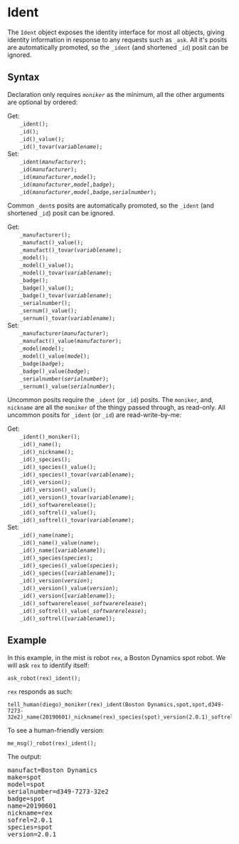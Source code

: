 # Ident
The `Ident` object exposes the identity interface for most all objects, giving identity information in response to any requests such as `_ask`. All it's posits are automatically promoted, so the `_ident` (and shortened `_id`) posit can be ignored.

## Syntax
Declaration only requires *`moniker`* as the minimum, all the other arguments are optional by ordered:

Get:<br>
&nbsp;&nbsp;&nbsp;&nbsp;&nbsp;&nbsp; `_ident();`<br>
&nbsp;&nbsp;&nbsp;&nbsp;&nbsp;&nbsp; `_id();`<br>
&nbsp;&nbsp;&nbsp;&nbsp;&nbsp;&nbsp; `_id()_value();`<br>
&nbsp;&nbsp;&nbsp;&nbsp;&nbsp;&nbsp; `_id()_tovar(`*`variablename`*`);`<br>
Set:<br>
&nbsp;&nbsp;&nbsp;&nbsp;&nbsp;&nbsp; `_ident(`*`manufacturer`*`);`<br>
&nbsp;&nbsp;&nbsp;&nbsp;&nbsp;&nbsp; `_id(`*`manufacturer`*`);`<br>
&nbsp;&nbsp;&nbsp;&nbsp;&nbsp;&nbsp; `_id(`*`manufacturer`*`,`*`model`*`);`<br>
&nbsp;&nbsp;&nbsp;&nbsp;&nbsp;&nbsp; `_id(`*`manufacturer`*`,`*`model`*`,`*`badge`*`);`<br>
&nbsp;&nbsp;&nbsp;&nbsp;&nbsp;&nbsp; `_id(`*`manufacturer`*`,`*`model`*`,`*`badge`*`,`*`serialnumber`*`);`<br>

Common `_dent`s posits are automatically promoted, so the `_ident` (and shortened `_id`) posit can be ignored. 

Get:<br>
&nbsp;&nbsp;&nbsp;&nbsp;&nbsp;&nbsp; `_manufacturer();`<br>
&nbsp;&nbsp;&nbsp;&nbsp;&nbsp;&nbsp; `_manufact()_value();`<br>
&nbsp;&nbsp;&nbsp;&nbsp;&nbsp;&nbsp; `_manufact()_tovar(`*`variablename`*`);`<br>
&nbsp;&nbsp;&nbsp;&nbsp;&nbsp;&nbsp; `_model();`<br>
&nbsp;&nbsp;&nbsp;&nbsp;&nbsp;&nbsp; `_model()_value();`<br>
&nbsp;&nbsp;&nbsp;&nbsp;&nbsp;&nbsp; `_model()_tovar(`*`variablename`*`);`<br>
&nbsp;&nbsp;&nbsp;&nbsp;&nbsp;&nbsp; `_badge();`<br>
&nbsp;&nbsp;&nbsp;&nbsp;&nbsp;&nbsp; `_badge()_value();`<br>
&nbsp;&nbsp;&nbsp;&nbsp;&nbsp;&nbsp; `_badge()_tovar(`*`variablename`*`);`<br>
&nbsp;&nbsp;&nbsp;&nbsp;&nbsp;&nbsp; `_serialnumber();`<br>
&nbsp;&nbsp;&nbsp;&nbsp;&nbsp;&nbsp; `_sernum()_value();`<br>
&nbsp;&nbsp;&nbsp;&nbsp;&nbsp;&nbsp; `_sernum()_tovar(`*`variablename`*`);`<br>
Set:<br>
&nbsp;&nbsp;&nbsp;&nbsp;&nbsp;&nbsp; `_manufacturer(`*`manufacturer`*`);`<br>
&nbsp;&nbsp;&nbsp;&nbsp;&nbsp;&nbsp; `_manufact()_value(`*`manufacturer`*`);`<br>
&nbsp;&nbsp;&nbsp;&nbsp;&nbsp;&nbsp; `_model(`*`model`*`);`<br>
&nbsp;&nbsp;&nbsp;&nbsp;&nbsp;&nbsp; `_model()_value(`*`model`*`);`<br>
&nbsp;&nbsp;&nbsp;&nbsp;&nbsp;&nbsp; `_badge(`*`badge`*`);`<br>
&nbsp;&nbsp;&nbsp;&nbsp;&nbsp;&nbsp; `_badge()_value(`*`badge`*`);`<br>
&nbsp;&nbsp;&nbsp;&nbsp;&nbsp;&nbsp; `_serialnumber(`*`serialnumber`*`);`<br>
&nbsp;&nbsp;&nbsp;&nbsp;&nbsp;&nbsp; `_sernum()_value(`*`serialnumber`*`);`<br>

Uncommon posits require the `_ident` (or `_id`) posits. The `moniker`, and, `nickname` are all the `moniker` of the thingy passed through, as read-only. All uncommon posits for `_ident` (or `_id`) are read-write-by-me:

Get:<br>
&nbsp;&nbsp;&nbsp;&nbsp;&nbsp;&nbsp; `_ident()_moniker();`<br>
&nbsp;&nbsp;&nbsp;&nbsp;&nbsp;&nbsp; `_id()_name();`<br>
&nbsp;&nbsp;&nbsp;&nbsp;&nbsp;&nbsp; `_id()_nickname();`<br>
&nbsp;&nbsp;&nbsp;&nbsp;&nbsp;&nbsp; `_id()_species();`<br>
&nbsp;&nbsp;&nbsp;&nbsp;&nbsp;&nbsp; `_id()_species()_value();`<br>
&nbsp;&nbsp;&nbsp;&nbsp;&nbsp;&nbsp; `_id()_species()_tovar(`*`variablename`*`);`<br>
&nbsp;&nbsp;&nbsp;&nbsp;&nbsp;&nbsp; `_id()_version();`<br>
&nbsp;&nbsp;&nbsp;&nbsp;&nbsp;&nbsp; `_id()_version()_value();`<br>
&nbsp;&nbsp;&nbsp;&nbsp;&nbsp;&nbsp; `_id()_version()_tovar(`*`variablename`*`);`<br>
&nbsp;&nbsp;&nbsp;&nbsp;&nbsp;&nbsp; `_id()_softwarerelease();`<br>
&nbsp;&nbsp;&nbsp;&nbsp;&nbsp;&nbsp; `_id()_softrel()_value();`<br>
&nbsp;&nbsp;&nbsp;&nbsp;&nbsp;&nbsp; `_id()_softrel()_tovar(`*`variablename`*`);`<br>
Set:<br>
&nbsp;&nbsp;&nbsp;&nbsp;&nbsp;&nbsp; `_id()_name(`*`name`*`);`<br>
&nbsp;&nbsp;&nbsp;&nbsp;&nbsp;&nbsp; `_id()_name()_value(`*`name`*`);`<br>
&nbsp;&nbsp;&nbsp;&nbsp;&nbsp;&nbsp; `_id()_name([`*`variablename`*`]);`<br>
&nbsp;&nbsp;&nbsp;&nbsp;&nbsp;&nbsp; `_id()_species(`*`species`*`);`<br>
&nbsp;&nbsp;&nbsp;&nbsp;&nbsp;&nbsp; `_id()_species()_value(`*`species`*`);`<br>
&nbsp;&nbsp;&nbsp;&nbsp;&nbsp;&nbsp; `_id()_species([`*`variablename`*`]);`<br>
&nbsp;&nbsp;&nbsp;&nbsp;&nbsp;&nbsp; `_id()_version(`*`version`*`);`<br>
&nbsp;&nbsp;&nbsp;&nbsp;&nbsp;&nbsp; `_id()_version()_value(`*`version`*`);`<br>
&nbsp;&nbsp;&nbsp;&nbsp;&nbsp;&nbsp; `_id()_version([`*`variablename`*`]);`<br>
&nbsp;&nbsp;&nbsp;&nbsp;&nbsp;&nbsp; `_id()_softwarerelease(`*`_softwarerelease`*`);`<br>
&nbsp;&nbsp;&nbsp;&nbsp;&nbsp;&nbsp; `_id()_softrel()_value(`*`_softwarerelease`*`);`<br>
&nbsp;&nbsp;&nbsp;&nbsp;&nbsp;&nbsp; `_id()_softrel([`*`variablename`*`]);`<br>

## Example
<!-- https://dev.bostondynamics.com/protos/bosdyn/api/proto_reference#robot-id-proto -->
In this example, in the mist is robot `rex`, a Boston Dynamics spot robot.  We will ask `rex` to identify itself:
```diego
ask_robot(rex)_ident();
```
`rex` responds as such:
```diego
tell_human(diego)_moniker(rex)_ident(Boston Dynamics,spot,spot,d349-7273-32e2)_name(20190601)_nickname(rex)_species(spot)_version(2.0.1)_softrel(2.0.1);
```
To see a human-friendly version:
```diego
me_msg()_robot(rex)_ident();
```
The output:
<pre>manufact=Boston Dynamics
make=spot
model=spot
serialnumber=d349-7273-32e2
badge=spot
name=20190601
nickname=rex
sofrel=2.0.1
species=spot
version=2.0.1</pre>